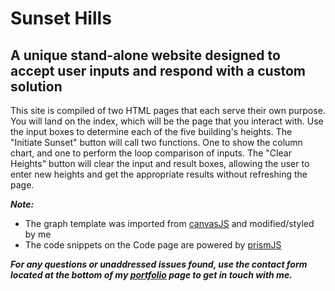 # Sunset Hills

## A unique stand-alone website designed to accept user inputs and respond with a custom solution

This site is compiled of two HTML pages that each serve their own purpose. You will land on the index, which will be the page that you interact with. Use the input boxes to determine each of the five building's heights. 
The "Initiate Sunset" button will call two functions. One to show the column chart, and one to perform the loop comparison of inputs. 
The "Clear Heights" button will clear the input and result boxes, allowing the user to enter new heights and get the appropriate results without refreshing the page. 

***Note:***
- The graph template was imported from [canvasJS](https://canvasjs.com/) and modified/styled by me
- The code snippets on the Code page are powered by [prismJS](https://prismjs.com/)

***For any questions or unaddressed issues found, use the contact form located at the bottom of my [portfolio](https://www.ejdevspot.com/) page to get in touch with me.***
